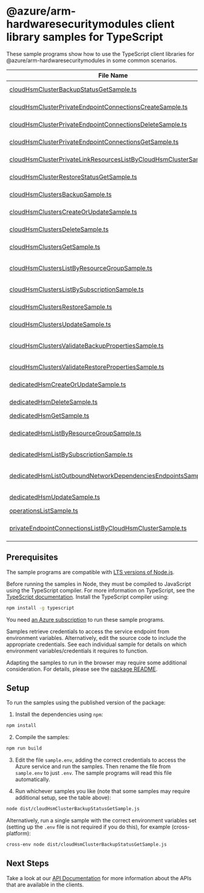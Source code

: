 # @azure/arm-hardwaresecuritymodules client library samples for TypeScript

These sample programs show how to use the TypeScript client libraries for @azure/arm-hardwaresecuritymodules in some common scenarios.

| **File Name**                                                                                                                       | **Description**                                                                                                                                                                                                                                                     |
| ----------------------------------------------------------------------------------------------------------------------------------- | ------------------------------------------------------------------------------------------------------------------------------------------------------------------------------------------------------------------------------------------------------------------- |
| [cloudHsmClusterBackupStatusGetSample.ts][cloudhsmclusterbackupstatusgetsample]                                                     | gets the backup operation status of the specified Cloud HSM Cluster x-ms-original-file: 2025-03-31/CloudHsmCluster_Backup_Pending_MaximumSet_Gen.json                                                                                                               |
| [cloudHsmClusterPrivateEndpointConnectionsCreateSample.ts][cloudhsmclusterprivateendpointconnectionscreatesample]                   | creates or updates the private endpoint connection for the Cloud Hsm Cluster. x-ms-original-file: 2025-03-31/CloudHsmClusterPrivateEndpointConnection_Create_MaximumSet_Gen.json                                                                                    |
| [cloudHsmClusterPrivateEndpointConnectionsDeleteSample.ts][cloudhsmclusterprivateendpointconnectionsdeletesample]                   | deletes the private endpoint connection for the Cloud Hsm Cluster. x-ms-original-file: 2025-03-31/CloudHsmClusterPrivateEndpointConnection_Delete_MaximumSet_Gen.json                                                                                               |
| [cloudHsmClusterPrivateEndpointConnectionsGetSample.ts][cloudhsmclusterprivateendpointconnectionsgetsample]                         | gets the private endpoint connection for the Cloud Hsm Cluster. x-ms-original-file: 2025-03-31/CloudHsmClusterPrivateEndpointConnection_Get_MaximumSet_Gen.json                                                                                                     |
| [cloudHsmClusterPrivateLinkResourcesListByCloudHsmClusterSample.ts][cloudhsmclusterprivatelinkresourceslistbycloudhsmclustersample] | gets the private link resources supported for the Cloud Hsm Cluster. x-ms-original-file: 2025-03-31/CloudHsmClusterPrivateLinkResource_ListByCloudHsmCluster_MaximumSet_Gen.json                                                                                    |
| [cloudHsmClusterRestoreStatusGetSample.ts][cloudhsmclusterrestorestatusgetsample]                                                   | gets the restore operation status of the specified Cloud HSM Cluster x-ms-original-file: 2025-03-31/CloudHsmCluster_Restore_Pending_MaximumSet_Gen.json                                                                                                             |
| [cloudHsmClustersBackupSample.ts][cloudhsmclustersbackupsample]                                                                     | create a backup of the Cloud HSM Cluster in the specified subscription x-ms-original-file: 2025-03-31/CloudHsmCluster_CreateOrValidate_Backup_MaximumSet_Gen.json                                                                                                   |
| [cloudHsmClustersCreateOrUpdateSample.ts][cloudhsmclusterscreateorupdatesample]                                                     | create or Update a Cloud HSM Cluster in the specified subscription. x-ms-original-file: 2025-03-31/CloudHsmCluster_CreateOrUpdate_MaximumSet_Gen.json                                                                                                               |
| [cloudHsmClustersDeleteSample.ts][cloudhsmclustersdeletesample]                                                                     | deletes the specified Cloud HSM Cluster x-ms-original-file: 2025-03-31/CloudHsmCluster_Delete_MaximumSet_Gen.json                                                                                                                                                   |
| [cloudHsmClustersGetSample.ts][cloudhsmclustersgetsample]                                                                           | gets the specified Cloud HSM Cluster x-ms-original-file: 2025-03-31/CloudHsmCluster_Get_MaximumSet_Gen.json                                                                                                                                                         |
| [cloudHsmClustersListByResourceGroupSample.ts][cloudhsmclusterslistbyresourcegroupsample]                                           | the List operation gets information about the Cloud HSM Clusters associated with the subscription and within the specified resource group. x-ms-original-file: 2025-03-31/CloudHsmCluster_ListByResourceGroup_MaximumSet_Gen.json                                   |
| [cloudHsmClustersListBySubscriptionSample.ts][cloudhsmclusterslistbysubscriptionsample]                                             | the List operation gets information about the Cloud HSM Clusters associated with the subscription. x-ms-original-file: 2025-03-31/CloudHsmCluster_ListBySubscription_MaximumSet_Gen.json                                                                            |
| [cloudHsmClustersRestoreSample.ts][cloudhsmclustersrestoresample]                                                                   | restores all key materials of a specified Cloud HSM Cluster x-ms-original-file: 2025-03-31/CloudHsmCluster_RequestOrValidate_Restore_MaximumSet_Gen.json                                                                                                            |
| [cloudHsmClustersUpdateSample.ts][cloudhsmclustersupdatesample]                                                                     | update a Cloud HSM Cluster in the specified subscription. x-ms-original-file: 2025-03-31/CloudHsmCluster_Update_MaximumSet_Gen.json                                                                                                                                 |
| [cloudHsmClustersValidateBackupPropertiesSample.ts][cloudhsmclustersvalidatebackuppropertiessample]                                 | pre Backup operation to validate whether the customer can perform a backup on the Cloud HSM Cluster resource in the specified subscription. x-ms-original-file: 2025-03-31/CloudHsmCluster_Create_Backup_MaximumSet_Gen_ValidateBackupProperties.json               |
| [cloudHsmClustersValidateRestorePropertiesSample.ts][cloudhsmclustersvalidaterestorepropertiessample]                               | queued validating pre restore operation x-ms-original-file: 2025-03-31/CloudHsmCluster_RequestOrValidate_Restore_MaximumSet_Gen_ValidateRestoreProperties.json                                                                                                      |
| [dedicatedHsmCreateOrUpdateSample.ts][dedicatedhsmcreateorupdatesample]                                                             | create or Update a dedicated HSM in the specified subscription. x-ms-original-file: 2025-03-31/DedicatedHsm_CreateOrUpdate.json                                                                                                                                     |
| [dedicatedHsmDeleteSample.ts][dedicatedhsmdeletesample]                                                                             | deletes the specified Azure Dedicated HSM. x-ms-original-file: 2025-03-31/DedicatedHsm_Delete.json                                                                                                                                                                  |
| [dedicatedHsmGetSample.ts][dedicatedhsmgetsample]                                                                                   | gets the specified Azure dedicated HSM. x-ms-original-file: 2025-03-31/DedicatedHsm_Get.json                                                                                                                                                                        |
| [dedicatedHsmListByResourceGroupSample.ts][dedicatedhsmlistbyresourcegroupsample]                                                   | the List operation gets information about the dedicated HSMs associated with the subscription and within the specified resource group. x-ms-original-file: 2025-03-31/DedicatedHsm_ListByResourceGroup.json                                                         |
| [dedicatedHsmListBySubscriptionSample.ts][dedicatedhsmlistbysubscriptionsample]                                                     | the List operation gets information about the dedicated HSMs associated with the subscription. x-ms-original-file: 2025-03-31/DedicatedHsm_ListBySubscription.json                                                                                                  |
| [dedicatedHsmListOutboundNetworkDependenciesEndpointsSample.ts][dedicatedhsmlistoutboundnetworkdependenciesendpointssample]         | gets a list of egress endpoints (network endpoints of all outbound dependencies) in the specified dedicated hsm resource. The operation returns properties of each egress endpoint. x-ms-original-file: 2025-03-31/GetOutboundNetworkDependenciesEndpointsList.json |
| [dedicatedHsmUpdateSample.ts][dedicatedhsmupdatesample]                                                                             | update a dedicated HSM in the specified subscription. x-ms-original-file: 2025-03-31/DedicatedHsm_Update.json                                                                                                                                                       |
| [operationsListSample.ts][operationslistsample]                                                                                     | list the operations for the provider x-ms-original-file: 2025-03-31/OperationsList.json                                                                                                                                                                             |
| [privateEndpointConnectionsListByCloudHsmClusterSample.ts][privateendpointconnectionslistbycloudhsmclustersample]                   | the List operation gets information about the private endpoint connections associated with the Cloud HSM Cluster x-ms-original-file: 2025-03-31/CloudHsmClusterPrivateEndpointConnection_ListByCloudHsmCluster_MaximumSet_Gen.json                                  |

## Prerequisites

The sample programs are compatible with [LTS versions of Node.js](https://github.com/nodejs/release#release-schedule).

Before running the samples in Node, they must be compiled to JavaScript using the TypeScript compiler. For more information on TypeScript, see the [TypeScript documentation][typescript]. Install the TypeScript compiler using:

```bash
npm install -g typescript
```

You need [an Azure subscription][freesub] to run these sample programs.

Samples retrieve credentials to access the service endpoint from environment variables. Alternatively, edit the source code to include the appropriate credentials. See each individual sample for details on which environment variables/credentials it requires to function.

Adapting the samples to run in the browser may require some additional consideration. For details, please see the [package README][package].

## Setup

To run the samples using the published version of the package:

1. Install the dependencies using `npm`:

```bash
npm install
```

2. Compile the samples:

```bash
npm run build
```

3. Edit the file `sample.env`, adding the correct credentials to access the Azure service and run the samples. Then rename the file from `sample.env` to just `.env`. The sample programs will read this file automatically.

4. Run whichever samples you like (note that some samples may require additional setup, see the table above):

```bash
node dist/cloudHsmClusterBackupStatusGetSample.js
```

Alternatively, run a single sample with the correct environment variables set (setting up the `.env` file is not required if you do this), for example (cross-platform):

```bash
cross-env node dist/cloudHsmClusterBackupStatusGetSample.js
```

## Next Steps

Take a look at our [API Documentation][apiref] for more information about the APIs that are available in the clients.

[cloudhsmclusterbackupstatusgetsample]: https://github.com/Azure/azure-sdk-for-js/blob/main/sdk/hardwaresecuritymodules/arm-hardwaresecuritymodules/samples/v2/typescript/src/cloudHsmClusterBackupStatusGetSample.ts
[cloudhsmclusterprivateendpointconnectionscreatesample]: https://github.com/Azure/azure-sdk-for-js/blob/main/sdk/hardwaresecuritymodules/arm-hardwaresecuritymodules/samples/v2/typescript/src/cloudHsmClusterPrivateEndpointConnectionsCreateSample.ts
[cloudhsmclusterprivateendpointconnectionsdeletesample]: https://github.com/Azure/azure-sdk-for-js/blob/main/sdk/hardwaresecuritymodules/arm-hardwaresecuritymodules/samples/v2/typescript/src/cloudHsmClusterPrivateEndpointConnectionsDeleteSample.ts
[cloudhsmclusterprivateendpointconnectionsgetsample]: https://github.com/Azure/azure-sdk-for-js/blob/main/sdk/hardwaresecuritymodules/arm-hardwaresecuritymodules/samples/v2/typescript/src/cloudHsmClusterPrivateEndpointConnectionsGetSample.ts
[cloudhsmclusterprivatelinkresourceslistbycloudhsmclustersample]: https://github.com/Azure/azure-sdk-for-js/blob/main/sdk/hardwaresecuritymodules/arm-hardwaresecuritymodules/samples/v2/typescript/src/cloudHsmClusterPrivateLinkResourcesListByCloudHsmClusterSample.ts
[cloudhsmclusterrestorestatusgetsample]: https://github.com/Azure/azure-sdk-for-js/blob/main/sdk/hardwaresecuritymodules/arm-hardwaresecuritymodules/samples/v2/typescript/src/cloudHsmClusterRestoreStatusGetSample.ts
[cloudhsmclustersbackupsample]: https://github.com/Azure/azure-sdk-for-js/blob/main/sdk/hardwaresecuritymodules/arm-hardwaresecuritymodules/samples/v2/typescript/src/cloudHsmClustersBackupSample.ts
[cloudhsmclusterscreateorupdatesample]: https://github.com/Azure/azure-sdk-for-js/blob/main/sdk/hardwaresecuritymodules/arm-hardwaresecuritymodules/samples/v2/typescript/src/cloudHsmClustersCreateOrUpdateSample.ts
[cloudhsmclustersdeletesample]: https://github.com/Azure/azure-sdk-for-js/blob/main/sdk/hardwaresecuritymodules/arm-hardwaresecuritymodules/samples/v2/typescript/src/cloudHsmClustersDeleteSample.ts
[cloudhsmclustersgetsample]: https://github.com/Azure/azure-sdk-for-js/blob/main/sdk/hardwaresecuritymodules/arm-hardwaresecuritymodules/samples/v2/typescript/src/cloudHsmClustersGetSample.ts
[cloudhsmclusterslistbyresourcegroupsample]: https://github.com/Azure/azure-sdk-for-js/blob/main/sdk/hardwaresecuritymodules/arm-hardwaresecuritymodules/samples/v2/typescript/src/cloudHsmClustersListByResourceGroupSample.ts
[cloudhsmclusterslistbysubscriptionsample]: https://github.com/Azure/azure-sdk-for-js/blob/main/sdk/hardwaresecuritymodules/arm-hardwaresecuritymodules/samples/v2/typescript/src/cloudHsmClustersListBySubscriptionSample.ts
[cloudhsmclustersrestoresample]: https://github.com/Azure/azure-sdk-for-js/blob/main/sdk/hardwaresecuritymodules/arm-hardwaresecuritymodules/samples/v2/typescript/src/cloudHsmClustersRestoreSample.ts
[cloudhsmclustersupdatesample]: https://github.com/Azure/azure-sdk-for-js/blob/main/sdk/hardwaresecuritymodules/arm-hardwaresecuritymodules/samples/v2/typescript/src/cloudHsmClustersUpdateSample.ts
[cloudhsmclustersvalidatebackuppropertiessample]: https://github.com/Azure/azure-sdk-for-js/blob/main/sdk/hardwaresecuritymodules/arm-hardwaresecuritymodules/samples/v2/typescript/src/cloudHsmClustersValidateBackupPropertiesSample.ts
[cloudhsmclustersvalidaterestorepropertiessample]: https://github.com/Azure/azure-sdk-for-js/blob/main/sdk/hardwaresecuritymodules/arm-hardwaresecuritymodules/samples/v2/typescript/src/cloudHsmClustersValidateRestorePropertiesSample.ts
[dedicatedhsmcreateorupdatesample]: https://github.com/Azure/azure-sdk-for-js/blob/main/sdk/hardwaresecuritymodules/arm-hardwaresecuritymodules/samples/v2/typescript/src/dedicatedHsmCreateOrUpdateSample.ts
[dedicatedhsmdeletesample]: https://github.com/Azure/azure-sdk-for-js/blob/main/sdk/hardwaresecuritymodules/arm-hardwaresecuritymodules/samples/v2/typescript/src/dedicatedHsmDeleteSample.ts
[dedicatedhsmgetsample]: https://github.com/Azure/azure-sdk-for-js/blob/main/sdk/hardwaresecuritymodules/arm-hardwaresecuritymodules/samples/v2/typescript/src/dedicatedHsmGetSample.ts
[dedicatedhsmlistbyresourcegroupsample]: https://github.com/Azure/azure-sdk-for-js/blob/main/sdk/hardwaresecuritymodules/arm-hardwaresecuritymodules/samples/v2/typescript/src/dedicatedHsmListByResourceGroupSample.ts
[dedicatedhsmlistbysubscriptionsample]: https://github.com/Azure/azure-sdk-for-js/blob/main/sdk/hardwaresecuritymodules/arm-hardwaresecuritymodules/samples/v2/typescript/src/dedicatedHsmListBySubscriptionSample.ts
[dedicatedhsmlistoutboundnetworkdependenciesendpointssample]: https://github.com/Azure/azure-sdk-for-js/blob/main/sdk/hardwaresecuritymodules/arm-hardwaresecuritymodules/samples/v2/typescript/src/dedicatedHsmListOutboundNetworkDependenciesEndpointsSample.ts
[dedicatedhsmupdatesample]: https://github.com/Azure/azure-sdk-for-js/blob/main/sdk/hardwaresecuritymodules/arm-hardwaresecuritymodules/samples/v2/typescript/src/dedicatedHsmUpdateSample.ts
[operationslistsample]: https://github.com/Azure/azure-sdk-for-js/blob/main/sdk/hardwaresecuritymodules/arm-hardwaresecuritymodules/samples/v2/typescript/src/operationsListSample.ts
[privateendpointconnectionslistbycloudhsmclustersample]: https://github.com/Azure/azure-sdk-for-js/blob/main/sdk/hardwaresecuritymodules/arm-hardwaresecuritymodules/samples/v2/typescript/src/privateEndpointConnectionsListByCloudHsmClusterSample.ts
[apiref]: https://learn.microsoft.com/javascript/api/@azure/arm-hardwaresecuritymodules?view=azure-node-preview
[freesub]: https://azure.microsoft.com/free/
[package]: https://github.com/Azure/azure-sdk-for-js/tree/main/sdk/hardwaresecuritymodules/arm-hardwaresecuritymodules/README.md
[typescript]: https://www.typescriptlang.org/docs/home.html
